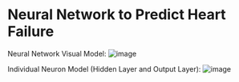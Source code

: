 # Neural Network to Predict Heart Failure

Neural Network Visual Model: 
![image](https://user-images.githubusercontent.com/37299986/120112367-87306f00-c143-11eb-8706-97683beacd93.png)

Individual Neuron Model (Hidden Layer and Output Layer):
![image](https://user-images.githubusercontent.com/37299986/120112399-a7602e00-c143-11eb-833c-1f798cf895c5.png)
